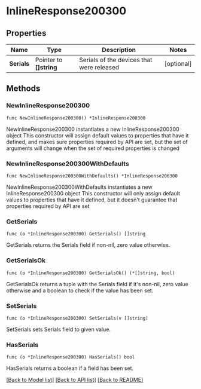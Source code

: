 # InlineResponse200300

## Properties

Name | Type | Description | Notes
------------ | ------------- | ------------- | -------------
**Serials** | Pointer to **[]string** | Serials of the devices that were released | [optional] 

## Methods

### NewInlineResponse200300

`func NewInlineResponse200300() *InlineResponse200300`

NewInlineResponse200300 instantiates a new InlineResponse200300 object
This constructor will assign default values to properties that have it defined,
and makes sure properties required by API are set, but the set of arguments
will change when the set of required properties is changed

### NewInlineResponse200300WithDefaults

`func NewInlineResponse200300WithDefaults() *InlineResponse200300`

NewInlineResponse200300WithDefaults instantiates a new InlineResponse200300 object
This constructor will only assign default values to properties that have it defined,
but it doesn't guarantee that properties required by API are set

### GetSerials

`func (o *InlineResponse200300) GetSerials() []string`

GetSerials returns the Serials field if non-nil, zero value otherwise.

### GetSerialsOk

`func (o *InlineResponse200300) GetSerialsOk() (*[]string, bool)`

GetSerialsOk returns a tuple with the Serials field if it's non-nil, zero value otherwise
and a boolean to check if the value has been set.

### SetSerials

`func (o *InlineResponse200300) SetSerials(v []string)`

SetSerials sets Serials field to given value.

### HasSerials

`func (o *InlineResponse200300) HasSerials() bool`

HasSerials returns a boolean if a field has been set.


[[Back to Model list]](../README.md#documentation-for-models) [[Back to API list]](../README.md#documentation-for-api-endpoints) [[Back to README]](../README.md)


